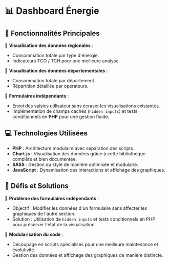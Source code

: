 # 📊 Dashboard Énergie

## 🌟 Fonctionnalités Principales

🔹 **Visualisation des données régionales** :
- Consommation totale par type d'énergie.
- Indicateurs TCO / TCH pour une meilleure analyse.

🔹 **Visualisation des données départementales** :
- Consommation totale par département.
- Répartition détaillée par opérateurs.

🔹 **Formulaires indépendants** :
- Envoi des saisies utilisateur sans écraser les visualisations existantes.
- Implémentation de champs cachés (`hidden inputs`) et tests conditionnels en **PHP** pour une gestion fluide.

## 💻 Technologies Utilisées

- **PHP** : Architecture modulaire avec séparation des scripts.
- **Chart.js** : Visualisation des données grâce à cette bibliothèque complète et bien documentée.
- **SASS** : Gestion du style de manière optimisée et modulaire.
- **JavaScript** : Dynamisation des interactions et affichage des graphiques.

## 🚀 Défis et Solutions

🔸 **Problème des formulaires indépendants** :
- Objectif : Modifier les données d'un formulaire sans affecter les graphiques de l'autre section.
- Solution : Utilisation de `hidden inputs` et tests conditionnels en PHP pour préserver l'état de la visualisation.

🔸 **Modularisation du code** :
- Découpage en scripts spécialisés pour une meilleure maintenance et évolutivité.
- Gestion des données et affichage des graphiques de manière distincte.

